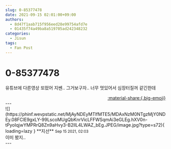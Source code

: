 ```yaml
---
slug: 0-85377478
date: 2021-09-15 02:01:00+09:00
authors:
  - 8d47f1aab715f956eed28e99754afd7e
  - 01435f74a49ba8a519705ad242348232
categories:
  - Jisun
tags:
  - Fan Post
---
```


# 0-85377478

<div class="post-container" markdown="1">
<div class="content-container md-sidebar__scrollwrap" markdown="1">

유튜브에 다른영상 또떴어 지쎈.. 그거보구자.. 너무 멋있어서 심장터질꺼 같긴한데

</div>
</div>

<div style="text-align: right;" markdown="1">
<a href="https://weverse.io/fromis9/fanpost/0-85377478" style="text-align: right;">:material-share:{.big-emoji}</a>
</div>
---

<div class="comments-container md-sidebar__scrollwrap" markdown="1">
<div class="comment" markdown="1">
<div class='id-container' markdown="1">
![](https://phinf.wevpstatic.net/MjAyNDEyMTlfMTE5/MDAxNzM0NTgzMjY0NDEy.08FClE9gxLY-99LscoMUgQbKnrVicLFFWSqmAi3eGLEg.hXV0n-tPyoIqjwYMPRrQ8Zn9aHvy3-B2llL4LWAZ_bEg.JPEG/image.jpg?type=s72){ loading=lazy }
**<span class="artist">지선</span>** <small>Sep 15 2021, 02:03</small><br>
</div>
<div class='comment-body' markdown="1">
이미 봤지..
</div>
</div>
</div>
---
